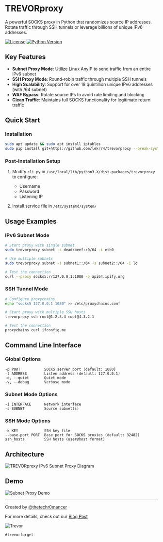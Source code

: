 # TREVORproxy

A powerful SOCKS proxy in Python that randomizes source IP addresses. Rotate traffic through SSH tunnels or leverage billions of unique IPv6 addresses.

[![License](https://img.shields.io/badge/license-GPLv3-blue.svg)](https://raw.githubusercontent.com/blacklanternsecurity/nmappalyzer/master/LICENSE)
[![Python Version](https://img.shields.io/badge/python-3.6+-blue)](https://www.python.org)

## Key Features

- **Subnet Proxy Mode**: Utilize Linux AnyIP to send traffic from an entire IPv6 subnet
- **SSH Proxy Mode**: Round-robin traffic through multiple SSH tunnels
- **High Scalability**: Support for over 18 quintillion unique IPv6 addresses (with /64 subnet)
- **WAF Bypass**: Rotate source IPs to avoid rate limiting and blocking
- **Clean Traffic**: Maintains full SOCKS functionality for legitimate return traffic

## Quick Start

### Installation

```bash
sudo apt update && sudo apt install iptables
sudo pip install git+https://github.com/lekr74/trevorproxy --break-system-packages
```

### Post-Installation Setup

1. Modify `cli.py` in `/usr/local/lib/python3.X/dist-packages/trevorproxy` to configure:
   - Username
   - Password
   - Listening IP

2. Install service file in `/etc/systemd/system/`

## Usage Examples

### IPv6 Subnet Mode

```bash
# Start proxy with single subnet
sudo trevorproxy subnet -s dead:beef::0/64 -i eth0

# Use multiple subnets
sudo trevorproxy subnet -s subnet1::/64 -s subnet2::/64 -i lo

# Test the connection
curl --proxy socks5://127.0.0.1:1080 -6 api64.ipify.org
```

### SSH Tunnel Mode

```bash
# Configure proxychains
echo "socks5 127.0.0.1 1080" >> /etc/proxychains.conf

# Start proxy with multiple SSH hosts
trevorproxy ssh root@1.2.3.4 root@4.3.2.1

# Test the connection
proxychains curl ifconfig.me
```

## Command Line Interface

### Global Options
```
-p PORT           SOCKS server port (default: 1080)
-l ADDRESS        Listen address (default: 127.0.0.1)
-q, --quiet       Quiet mode
-v, --debug       Verbose mode
```

### Subnet Mode Options
```
-i INTERFACE      Network interface
-s SUBNET         Source subnet(s)
```

### SSH Mode Options
```
-k KEY            SSH key file
--base-port PORT  Base port for SOCKS proxies (default: 32482)
ssh_hosts         SSH hosts (user@host format)
```

## Architecture

![TREVORproxy IPv6 Subnet Proxy Diagram](https://user-images.githubusercontent.com/20261699/149545633-a2f14f3a-1abc-4f9a-b589-3a52385ba635.png)

## Demo

![Subnet Proxy Demo](https://user-images.githubusercontent.com/20261699/142468206-4e9a46db-b18b-4969-8934-19d1f3837300.gif)

---

Created by [@thetechr0mancer](https://twitter.com/thetechr0mancer)

For more details, check out our [Blog Post](https://github.com/blacklanternsecurity/TREVORspray/blob/trevorspray-v2/blogpost.md)

![Trevor](https://user-images.githubusercontent.com/20261699/92336575-27071380-f070-11ea-8dd4-5ba42c7d04b7.jpeg)

`#trevorforget`
